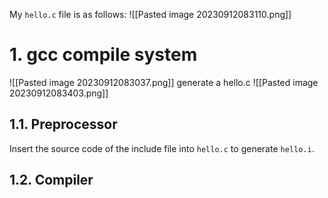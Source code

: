My `hello.c` file is as follows:
![[Pasted image 20230912083110.png]]
# 1. gcc compile system
![[Pasted image 20230912083037.png]]
generate a hello.c
![[Pasted image 20230912083403.png]]
## 1.1. Preprocessor

Insert the source code of the include file into `hello.c` to generate `hello.i`.
## 1.2. Compiler
